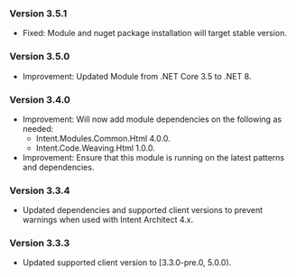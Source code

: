 ### Version 3.5.1

- Fixed: Module and nuget package installation will target stable version.

### Version 3.5.0

- Improvement: Updated Module from .NET Core 3.5 to .NET 8.

### Version 3.4.0

- Improvement: Will now add module dependencies on the following as needed:
  - Intent.Modules.Common.Html 4.0.0.
  - Intent.Code.Weaving.Html 1.0.0.
- Improvement: Ensure that this module is running on the latest patterns and dependencies.

### Version 3.3.4

- Updated dependencies and supported client versions to prevent warnings when used with Intent Architect 4.x.

### Version 3.3.3

- Updated supported client version to [3.3.0-pre.0, 5.0.0).
